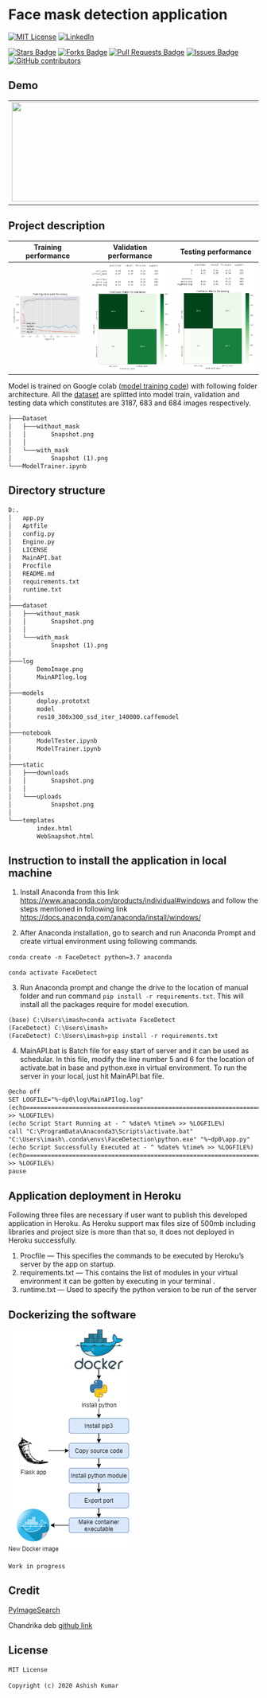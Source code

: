 # Face mask detection application
[![MIT License](https://img.shields.io/github/license/ashishcssom/Face_Mask_Detection_end_to_end_project.svg?style=flat-square)](https://github.com/ashishcssom/Face_Mask_Detection_end_to_end_project/blob/master/LICENSE)
[![LinkedIn](https://img.shields.io/badge/-LinkedIn-black.svg?style=flat-square&logo=linkedin&colorB=555)](https://www.linkedin.com/in/ashishk766/)

<a href="https://github.com/ashishcssom/Face_Mask_Detection_end_to_end_project/stargazers"><img src="https://img.shields.io/github/stars/ashishcssom/Face_Mask_Detection_end_to_end_project" alt="Stars Badge"/></a>
<a href="https://github.com/ashishcssom/Face_Mask_Detection_end_to_end_project/network/members"><img src="https://img.shields.io/github/forks/ashishcssom/Face_Mask_Detection_end_to_end_project" alt="Forks Badge"/></a>
<a href="https://github.com/ashishcssom/Face_Mask_Detection_end_to_end_project/pulls"><img src="https://img.shields.io/github/issues-pr/ashishcssom/Face_Mask_Detection_end_to_end_project" alt="Pull Requests Badge"/></a>
<a href="https://github.com/ashishcssom/Face_Mask_Detection_end_to_end_project/issues"><img src="https://img.shields.io/github/issues/ashishcssom/Face_Mask_Detection_end_to_end_project" alt="Issues Badge"/></a>
<a href="https://github.com/ashishcssom/Face_Mask_Detection_end_to_end_project/graphs/contributors"><img alt="GitHub contributors" src="https://img.shields.io/github/contributors/ashishcssom/Face_Mask_Detection_end_to_end_project?color=2b9348"></a>

## Demo
| | |
|---|---|
|<img src="./log/demo.gif" width="700" height="200">|<img src="./log/DemoImage.png" width="700" height="200">|

## Project description

|Training performance|Validation performance|Testing performance|
|---|---|---|
|<img src="./log/training loss.PNG">|<img src="./log/validation accuracy.PNG">|<img src="./log/testing accuracy.PNG">|

Model is trained on Google colab ([model training code](https://github.com/ashishcssom/Face_Mask_Detection_end_to_end_project/blob/master/notebook/ModelTrainer.ipynb)) with following folder architecture. All the [dataset](https://drive.google.com/drive/folders/1QI_O0soGWn0jzm6mFKnhVh4OkKCb-_Nn?usp=sharing) are splitted into model train, validation and testing data which constitutes are 3187, 683 and 684 images respectively.

```
├───Dataset
│   ├───without_mask
│   │       Snapshot.png
│   │
│   └───with_mask
│           Snapshot (1).png    
└───ModelTrainer.ipynb 
```

## Directory structure
```
D:.
│   app.py
│   Aptfile
│   config.py
│   Engine.py
│   LICENSE
│   MainAPI.bat
│   Procfile
│   README.md
│   requirements.txt
│   runtime.txt
│
├───dataset
│   ├───without_mask
│   │       Snapshot.png
│   │
│   └───with_mask
│           Snapshot (1).png     
│
├───log
│       DemoImage.png
│       MainAPIlog.log
│
├───models
│       deploy.prototxt
│       model
│       res10_300x300_ssd_iter_140000.caffemodel
│
├───notebook
│       ModelTester.ipynb
│       ModelTrainer.ipynb
│
├───static
│   ├───downloads
│   │       Snapshot.png
│   │
│   └───uploads
│           Snapshot.png
│
└───templates
        index.html
        WebSnapshot.html
```

## Instruction to install the application in local machine

1. Install Anaconda from this link https://www.anaconda.com/products/individual#windows and follow the steps mentioned in following link
https://docs.anaconda.com/anaconda/install/windows/

2. After Anaconda installation, go to search and run Anaconda Prompt and create virtual environment using following commands.

`conda create -n FaceDetect python=3.7 anaconda`

`conda activate FaceDetect`

3. Run Anaconda prompt and change the drive to the location of manual folder and run command `pip install -r requirements.txt`. This will install all the packages require for model execution.
```
(base) C:\Users\imash>conda activate FaceDetect
(FaceDetect) C:\Users\imash>
(FaceDetect) C:\Users\imash>pip install -r requirements.txt 
```
4. MainAPI.bat is Batch file for easy start of server and it can be used as schedular. In this file, modify the line number 5 and 6 for the location of activate.bat in base and python.exe in virtual environment. To run the server in your local, just hit MainAPI.bat file.
```
@echo off
SET LOGFILE="%~dp0\log\MainAPIlog.log"
(echo====================================================================================================== >> %LOGFILE%)
(echo Script Start Running at - ^ %date% %time% >> %LOGFILE%)
call "C:\ProgramData\Anaconda3\Scripts\activate.bat"
"C:\Users\imash\.conda\envs\FaceDetection\python.exe" "%~dp0\app.py"
(echo Script Successfully Executed at - ^ %date% %time% >> %LOGFILE%)
(echo====================================================================================================== >> %LOGFILE%)
pause
```

## Application deployment in Heroku
Following three files are necessary if user want to publish this developed application in Heroku. As Heroku support max files size of 500mb including libraries and project size is more than that so, it does not deployed in Heroku successfully.
1. Procfile — This specifies the commands to be executed by Heroku’s server by the app on startup.
2. requirements.txt — This contains the list of modules in your virtual environment it can be gotten by executing in your terminal .
3. runtime.txt — Used to specify the python version to be run of the server

## Dockerizing the software

<img src="./log/docker.png">

`Work in progress`

## Credit
[PyImageSearch](https://www.pyimagesearch.com/)

Chandrika deb [github link](https://github.com/chandrikadeb7)

## License
```
MIT License

Copyright (c) 2020 Ashish Kumar
```

